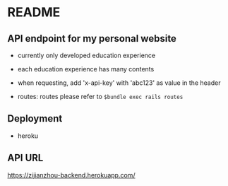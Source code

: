 # README

## API endpoint for my personal website
* currently only developed education experience
* each education experience has many contents
* when requesting, add 'x-api-key' with 'abc123' as value in the header

* routes:
    routes please refer to `$bundle exec rails routes`
## Deployment
* heroku

## API URL
https://zijianzhou-backend.herokuapp.com/
